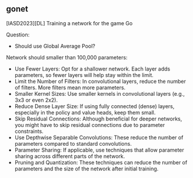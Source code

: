 ## gonet
[IASD2023][DL] Training a network for the game Go

Question:
- Should use Global Average Pool?

Network should smaller than 100,000 parameters:
- Use Fewer Layers: Opt for a shallower network. Each layer adds parameters, so fewer layers will help stay within the limit.
- Limit the Number of Filters: In convolutional layers, reduce the number of filters. More filters mean more parameters.
- Smaller Kernel Sizes: Use smaller kernels in convolutional layers (e.g., 3x3 or even 2x2).
- Reduce Dense Layer Size: If using fully connected (dense) layers, especially in the policy and value heads, keep them small.
- Skip Residual Connections: Although beneficial for deeper networks, you might have to skip residual connections due to parameter constraints.
- Use Depthwise Separable Convolutions: These reduce the number of parameters compared to standard convolutions.
- Parameter Sharing: If applicable, use techniques that allow parameter sharing across different parts of the network.
- Pruning and Quantization: These techniques can reduce the number of parameters and the size of the network after initial training.
